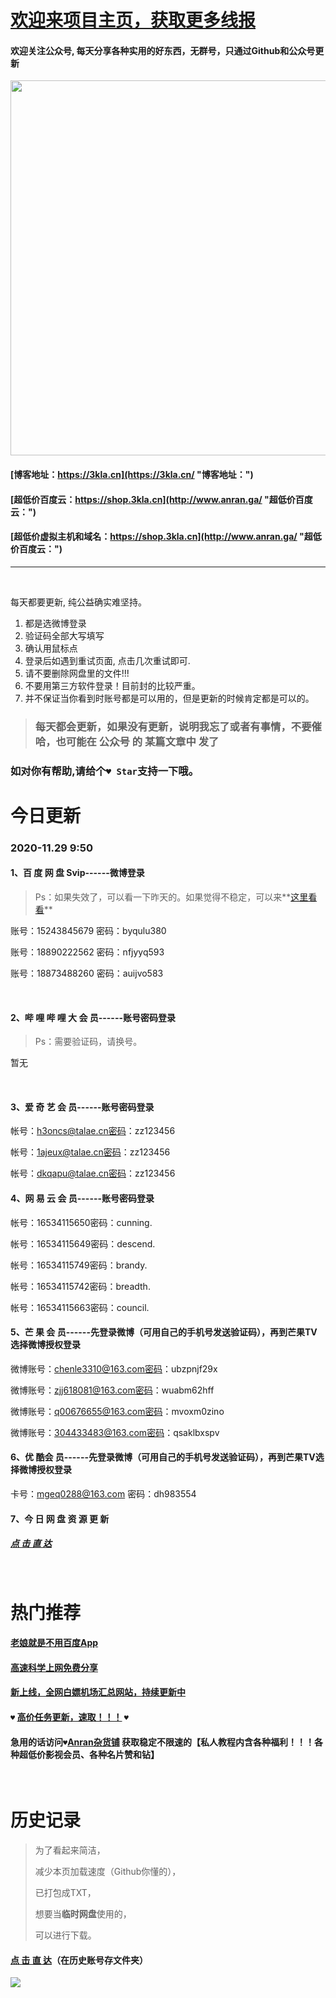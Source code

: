 # [欢迎来项目主页，获取更多线报](https://github.com/anran-world/Anranawsl "项目主页")

#### 欢迎关注公众号, 每天分享各种实用的好东西，**无群号**，只通过Github和公众号更新

<img src="https://p.pstatp.com/origin/137fe000238abec2d11ab" width=600px;>  

<br>

#### [博客地址：https://3kla.cn](https://3kla.cn/ "博客地址：")

#### [超低价百度云：https://shop.3kla.cn](http://www.anran.ga/ "超低价百度云：")

#### [超低价虚拟主机和域名：https://shop.3kla.cn](http://www.anran.ga/ "超低价百度云：")

--------------------------------------

​       


每天都要更新, 纯公益确实难坚持。  
     
1. 都是选微博登录  
2. 验证码全部大写填写
3. 确认用鼠标点
4. 登录后如遇到重试页面, 点击几次重试即可.
5. 请不要删除网盘里的文件!!!
6. 不要用第三方软件登录！目前封的比较严重。
7. 并不保证当你看到时账号都是可以用的，但是更新的时候肯定都是可以的。

> ### 每天都会更新，如果没有更新，说明我忘了或者有事情，不要催哈，也可能在 公众号 的 某篇文章中 发了

### 如对你有帮助,请给个`♥ Star`支持一下哦。

# 今日更新

### 2020-11.29 9:50

#### 1、百 度 网 盘 Svip------微博登录

> Ps：如果失效了，可以看一下昨天的。如果觉得不稳定，可以来**[这里看看](https://shop.3kla.cn/)**

账号：15243845679 密码：byqulu380

账号：18890222562 密码：nfjyyq593

账号：18873488260 密码：auijvo583

<br>

#### 2、哔 哩 哔 哩 大 会 员------账号密码登录

> Ps：需要验证码，请换号。

暂无

<br>

#### 3、爱 奇 艺 会 员------账号密码登录

帐号：h3oncs@talae.cn密码：zz123456

帐号：1ajeux@talae.cn密码：zz123456

帐号：dkqapu@talae.cn密码：zz123456

#### 4、网 易 云 会 员------账号密码登录

帐号：16534115650密码：cunning. 

帐号：16534115649密码：descend. 

帐号：16534115749密码：brandy.

帐号：16534115742密码：breadth. 

帐号：16534115663密码：council. 

#### 5、芒 果 会 员------先登录微博（可用自己的手机号发送验证码），再到芒果TV选择微博授权登录

微博账号：chenle3310@163.com密码：ubzpnjf29x

微博账号：zjj618081@163.com密码：wuabm62hff

微博账号：q00676655@163.com密码：mvoxm0zino

微博账号：304433483@163.com密码：qsaklbxspv

#### 6、优 酷会 员------先登录微博（可用自己的手机号发送验证码），再到芒果TV选择微博授权登录

卡号：mgeq0288@163.com 密码：dh983554

#### 7、今 日 网 盘 资 源 更 新

##### [点 击 直 达](https://github.com/anran-world/Anranawsl/tree/master/%E7%99%BE%E5%BA%A6%E7%BD%91%E7%9B%98%E8%B5%84%E6%BA%90%E5%88%86%E4%BA%AB)

<br>

# 热门推荐

#### [老娘就是不用百度App](https://3kla.cn/blog/1592.html)

#### [高速科学上网免费分享]([https://github.com/anran-world/Anranawsl/tree/master/%E6%97%A0%E7%95%8C](https://github.com/anran-world/Anranawsl/tree/master/无界) "高速节点免费分享")

####  [新上线，全网白嫖机场汇总网站，持续更新中](https://shop.3kla.cn/?cid=5 "新上线，全网白嫖机场汇总网站，持续更新中")

#### ` ♥ ` [高价任务更新，速取！！！](https://3kla.cn/blog/1623.html "高价任务更新，速取！！！") ` ♥ `

#### 急用的话访问` ♥ `[Anran杂货铺](https://shop.3kla.cn/ "Anran杂货铺") 获取稳定不限速的【私人教程内含各种福利！！！各种超低价影视会员、各种名片赞和钻】

  <br>

  # 历史记录

> 为了看起来简洁，
>
> 减少本页加载速度（Github你懂的），
>
> 已打包成TXT，
>
> 想要当**临时网盘**使用的，
>
> 可以进行下载。

#### <a href="http://pan.3kla.cn/dir/30378223-41531263-8cebcd">点 击 直 达</a>（在历史账号存文件夹）

<img src="https://p.pstatp.com/origin/1387e00016e750415e530">


